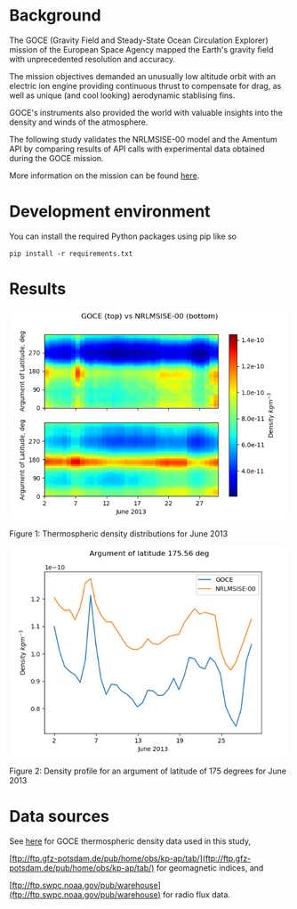# Background

The GOCE (Gravity Field and Steady-State Ocean Circulation Explorer) mission of the European Space Agency mapped the Earth's gravity field with unprecedented resolution and accuracy. 

The mission objectives demanded an unusually low altitude orbit with an electric ion engine providing continuous thrust to compensate for drag, as well as unique (and cool looking) aerodynamic stablising fins.

GOCE's instruments also provided the world with valuable insights into the density and winds of the atmosphere. 

The following study validates the NRLMSISE-00 model and the Amentum API by comparing results of API calls with experimental data obtained during the GOCE mission. 

More information on the mission can be found [here](https://earth.esa.int/web/guest/missions/esa-eo-missions/goce/mission-summary). 

# Development environment

You can install the required Python packages using pip like so

    pip install -r requirements.txt 
    
# Results

![](./Density_GOCE_vs_NRLMSISE-00.png)

Figure 1: Thermospheric density distributions for June 2013

![](./Density_vs_day_AOL175.png) 

Figure 2: Density profile for an argument of latitude of 175 degrees for June 2013

# Data sources 

See [here](https://earth.esa.int/web/guest/missions/esa-operational-missions/goce/goce-thermospheric-data ) for GOCE thermospheric density data used in this study, 

[ftp://ftp.gfz-potsdam.de/pub/home/obs/kp-ap/tab/](ftp://ftp.gfz-potsdam.de/pub/home/obs/kp-ap/tab/) for geomagnetic indices, and 

[ftp://ftp.swpc.noaa.gov/pub/warehouse](ftp://ftp.swpc.noaa.gov/pub/warehouse) for radio flux data.
